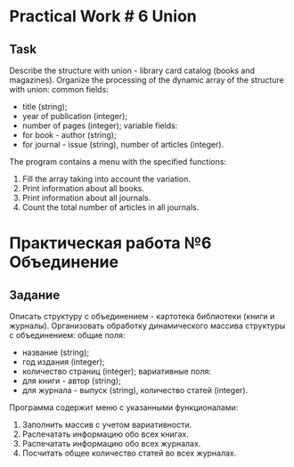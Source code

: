 # Practical Work # 6 Union

## Task

Describe the structure with union - library card catalog (books and magazines).
Organize the processing of the dynamic array of the structure with union:
common fields:

- title (string);
- year of publication (integer);
- number of pages (integer);
  variable fields:
- for book - author (string);
- for journal - issue (string), number of articles (integer).

The program contains a menu with the specified functions:

1. Fill the array taking into account the variation.
2. Print information about all books.
3. Print information about all journals.
4. Count the total number of articles in all journals.

# Практическая работа №6 Объединение

## Задание

Описать структуру с объединением - картотека библиотеки (книги и журналы).
Организовать обработку динамического массива структуры с объединением:
общие поля:

- название (string);
- год издания (integer);
- количество страниц (integer);
  вариативные поля:
- для книги - автор (string);
- для журнала - выпуск (string), количество статей (integer).

Программа содержит меню с указанными функционалами:

1. Заполнить массив с учетом вариативности.
2. Распечатать информацию обо всех книгах.
3. Распечатать информацию обо всех журналах.
4. Посчитать общее количество статей во всех журналах.
